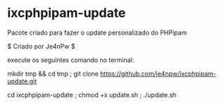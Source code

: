 # ixcphpipam-update

 Pacote criado para fazer o update personalizado do PHPipam

$ Criado por Je4nPw $


execute os seguintes comando no terminal:

mkdir tmp && cd tmp ; git clone https://github.com/je4npw/ixcphpipam-update.git

cd ixcphpipam-update ; chmod +x update.sh ; ./update.sh





